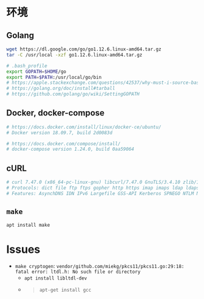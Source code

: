 <!-- 
```bash
cat /etc/os-release
# Ubuntu 16.04.6 LTS"
```
 -->
# 环境
## Golang

```bash
wget https://dl.google.com/go/go1.12.6.linux-amd64.tar.gz
tar -C /usr/local -xzf go1.12.6.linux-amd64.tar.gz

# .bash_profile
export GOPATH=$HOME/go
export PATH=$PATH:/usr/local/go/bin
# https://apple.stackexchange.com/questions/42537/why-must-i-source-bashrc-every-time-i-open-terminal-for-aliases-to-work
# https://golang.org/doc/install#tarball
# https://github.com/golang/go/wiki/SettingGOPATH
```

## Docker, docker-compose

```bash
# https://docs.docker.com/install/linux/docker-ce/ubuntu/
# Docker version 18.09.7, build 2d0083d

# https://docs.docker.com/compose/install/
# docker-compose version 1.24.0, build 0aa59064
```

## cURL

```bash
# curl 7.47.0 (x86_64-pc-linux-gnu) libcurl/7.47.0 GnuTLS/3.4.10 zlib/1.2.8 libidn/1.32 librtmp/2.3
# Protocols: dict file ftp ftps gopher http https imap imaps ldap ldaps pop3 pop3s rtmp rtsp smb smbs smtp smtps telnet tftp
# Features: AsynchDNS IDN IPv6 Largefile GSS-API Kerberos SPNEGO NTLM NTLM_WB SSL libz TLS-SRP UnixSockets
```

## `make`

```bash
apt install make
```

# Issues
- `make cryptogen`: `vendor/github.com/miekg/pkcs11/pkcs11.go:29:18: fatal error: ltdl.h: No such file or directory` 
    - `apt install libltdl-dev`
    - > `apt-get install gcc`